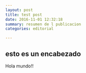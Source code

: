 ```yaml
---
layout: post
title: test post
date: 2016-11-01 12:32:18
summary: resumen de l publicacion
categories: editorial

---
```


## esto es un encabezado
Hola mundo!!

